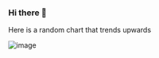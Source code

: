 ### Hi there 👋

Here is a random chart that trends upwards

![image](https://github.com/fatton139/fatton139/assets/24207217/bdd46fdf-366a-49da-91b6-2adb822f58b4)
